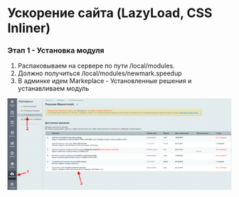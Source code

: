 # Ускорение сайта (LazyLoad, CSS Inliner) #

### Этап 1 - Установка модуля ###

1. Распаковываем на сервере по пути /local/modules.
2. Должно получиться /local/modules/newmark.speedup
3. В админке идем Markeplace - Установленные решения и устанавливаем модуль


![Шаг 1](/readme_images/speedup1.png)
